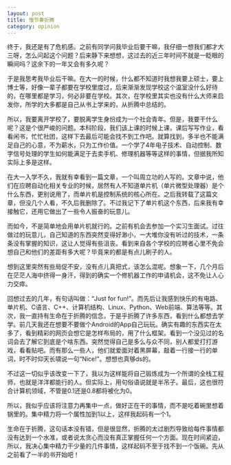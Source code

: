 ```yaml
---
layout: post
title: 慢节奏折腾
category: opinion
---
```


终于，我还是有了危机感。之前有同学问我毕业后要干嘛，我仔细一想我们都才大三呀，怎么问起这个问题？后来静下来想想，这过去的近三年时间不就是一眨眼的瞬间吗？这余下的一年又会有多久呢？

于是我思考我毕业后干嘛。在大一的时候，什么都不知道时我想我要上硕士，要上博士等，好像一辈子都要在学校里度过，后来渐渐发现学校这个温室没什么好待的，在哪里都是学习，何必非要在学校。其次，在学校里其实也没有什么大师来启发你，所学的大多都是自己从书上学来的，从折腾中总结的。

所以，我要离开学校了，要脱离学生身份成为一个社会青年。但是，我要干什么呢？这是个很严峻的问题。本科阶段，我们该上课的时候上课，课后写写作业，看看闲书，忙忙社团，这样下去最后可能会找不到工作吧。就算找到，多半也不能满足自己的心意，不为薪水，只为工作价值。一个学了4年电子技术、自动控制、数字信号处理的学生如何能满足于去卖手机、修理机器等等这样的事情，但据我所知实际上多是这样。

在大一入学不久，我就有幸看到一篇文章，一个叫周立功的人写的。文章中说，他们在应聘自动化相关专业的时候，居然有人不知道单片机（单片微型处理器）是个什么东西，更别说用了，而单片机是控制系统的核心所在。之后我转载了这篇文章，但没几个人看，不久后我删除了。不过我记下了单片机这个东西，后来我有幸接触它，还用它做出了一些令人振奋的玩意儿。

而如今，不是简单地会用单片机就行的。之前有机会去参加一个实习生面试。过往做过的玩意儿，自己知道的东西突然变得好渺小，一大堆你没有听过的技术，一条条没有掌握的知识，这让人觉得有些沮丧。看到来自各个学校的应聘者心里不免会想自己和他们的差距有多大呢？毕竟来的都是有点儿刷子的人。

想到这里突然有些局促不安，没有点儿真把式，该怎么混呢。想象一下，几个月后在茫茫人海中挤得一身汗，得到的确实一个修机器工作的申请机会，这不免让人心力交瘁。

回想过去的几年，有句话叫做：“Just for fun!”。而先后让我感到快乐的有电路、单片机、C语言、C++、计算机结构、Linux、Python、Web前端、算法等等。其次，我一直持有生命在于折腾的信念，于是乎折腾了许多东西，看到什么都想去学学。前几天我还在想要不要做个Android的App自己玩玩。确实有趣的东西实在太多了，看到精彩的网页会想它是怎样布局的，用了什么框架。看到一个没见过的名词会去了解它到底是个啥东西。突然觉得自己是多么与众不同，别人都爱打打游戏，看看贴吧。而有那么一些人，他们就爱面对着黑屏幕，敲着一行接一行的单词，时不时仰天长啸说一句“Nice!”。想想也真够ds的。

不过这一切似乎该改变一下了，我以为这样能将自己锻炼成为一个所谓的全栈工程师，也就是洋洋都能行的人。但实际上，用句俗语说就是半吊子。最后，这也很符合计算机领域，不管是0.1还是0.8都将被化为0。


所以，我似乎应该将注意力再集中一点，做好正在干的事情，而不是吃着碗里想着锅里的。集中精力将一个属性加到1以上，这样我起码有一个1。

生命在于折腾，这句话本没有错，但是很显然，折腾的太过剧烈导致给每件事情都没有达到一个水准，或者说太贪心而没有真正掌握任何一个方面。现在时间紧迫，所以，我决心集中精力干少量的几件事情，这样起码不至于找不到一个饭碗。先从之前看了一半的书开始吧！
